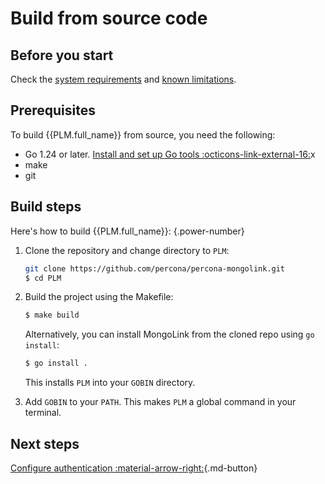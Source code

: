 # Build from source code

## Before you start

Check the [system requirements](../system-requirements.md)  and [known limitations](../limitations.md).

## Prerequisites

To build {{PLM.full_name}} from source, you need the following:

- Go 1.24 or later. [Install and set up Go tools :octicons-link-external-16:](https://golang.org/doc/install)x
- make
- git

## Build steps

Here's how to build {{PLM.full_name}}:
{.power-number}

1. Clone the repository and change directory to `PLM`:

    ```{.bash data-prompt="$"}
    git clone https://github.com/percona/percona-mongolink.git
    $ cd PLM
    ```

2. Build the project using the Makefile:

    ```{.bash data-prompt="$"}
    $ make build
    ```

    Alternatively, you can install MongoLink from the cloned repo using `go install`:

    ```{.bash data-prompt="$"}
    $ go install .
    ```

    This installs `PLM` into your `GOBIN` directory. 

3. Add `GOBIN` to your `PATH`. This makes `PLM` a global command in your terminal.

## Next steps

[Configure authentication :material-arrow-right:](authentication.md){.md-button}